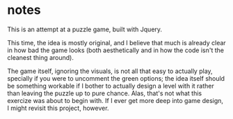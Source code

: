 # notes

This is an attempt at a puzzle game, built with Jquery.

This time, the idea is mostly original, and I believe that much is already clear in how bad the game looks (both aesthetically and in how the code isn't the cleanest thing around).

The game itself, ignoring the visuals, is not all that easy to actually play, specially if you were to uncomment the green options; the idea itself should be something workable if I bother to actually design a level with it rather than leaving the puzzle up to pure chance. Alas, that's not what this exercize was about to begin with. If I ever get more deep into game design, I might revisit this project, however.
